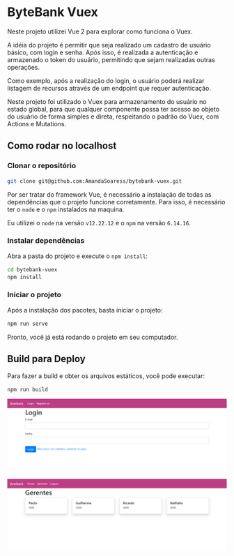 # ByteBank Vuex

Neste projeto utilizei Vue 2 para explorar como funciona o Vuex.

A idéia do projeto é permitir que seja realizado um cadastro de usuário básico, com login e senha. Após isso, é realizada a autenticação e armazenado o token do usuário, permitindo que sejam realizadas outras operações.

Como exemplo, após a realização do login, o usuário poderá realizar listagem de recursos através de um endpoint que requer autenticação.

Neste projeto foi utilizado o Vuex para armazenamento do usuário no estado global, para que qualquer componente possa ter acesso ao objeto do usuário de forma simples e direta, respeitando o padrão do Vuex, com Actions e Mutations.

## Como rodar no localhost

###  Clonar o repositório

```sh
git clone git@github.com:AmandaSoaress/bytebank-vuex.git
```

Por ser tratar do framework Vue, é necessário a instalação de todas as dependências que o projeto funcione corretamente. Para isso, é necessário ter o `node` e  o `npm` instalados na maquina.

Eu utilizei o `node` na versão `v12.22.12` e o `npm` na versão `6.14.16`.

###  Instalar dependências

Abra a pasta do projeto e execute o `npm install`:

```sh
cd bytebank-vuex
npm install
```

### Iniciar o projeto

Após a instalação dos pacotes, basta iniciar o projeto:

```sh
npm run serve
```

Pronto, você já está rodando o projeto em seu computador.

## Build para Deploy

Para fazer a build e obter os arquivos estáticos, você pode executar:

```sh
npm run build
```


!["Página de login"](img\preview-login.png)
<br><br>
!["Lista de Gerentes"](img\preview-gerentes.png)